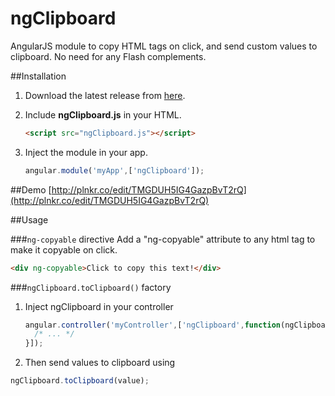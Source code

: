 
# ngClipboard
AngularJS module to copy HTML tags on click, and send custom values to clipboard. No need for any Flash complements.

##Installation
1. Download the latest release from [here](https://github.com/nico-val/ngClipboard/releases/lastest).

2. Include **ngClipboard.js** in your HTML. 

    ```html
    <script src="ngClipboard.js"></script>
    ```
3. Inject the module in your app.

    ```javascript
    angular.module('myApp',['ngClipboard']);
    ```

##Demo
[http://plnkr.co/edit/TMGDUH5IG4GazpBvT2rQ](http://plnkr.co/edit/TMGDUH5IG4GazpBvT2rQ)

##Usage

###```ng-copyable``` directive
Add a "ng-copyable" attribute to any html tag to make it copyable on click.
```html
<div ng-copyable>Click to copy this text!</div>
```

###```ngClipboard.toClipboard()``` factory
1. Inject ngClipboard in your controller
    ```javascript
    angular.controller('myController',['ngClipboard',function(ngClipboard){
      /* ... */
    }]);
    ```

2. Then send values to clipboard using
```javascript
ngClipboard.toClipboard(value);
```
